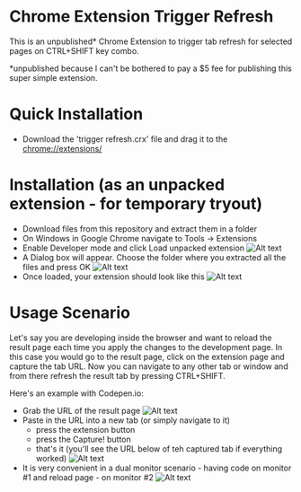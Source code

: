 Chrome Extension Trigger Refresh
================================

This is an unpublished* Chrome Extension to trigger tab refresh for selected pages on CTRL+SHIFT key combo.

*unpublished because I can't be bothered to pay a $5 fee for publishing this super simple extension.

Quick Installation
================================

* Download the 'trigger refresh.crx' file and drag it to the [chrome://extensions/](chrome://extensions/)



Installation (as an unpacked extension - for temporary tryout)
================================

* Download files from this repository and extract them in a folder
* On Windows in Google Chrome navigate to Tools -> Extensions
* Enable Developer mode and click Load unpacked extension
![Alt text](http://i.imgur.com/Gedglp3.png)
* A Dialog box will appear. Choose the folder where you extracted all the files and press OK
![Alt text](http://i.imgur.com/MjZbXGo.png)
* Once loaded, your extension should look like this
![Alt text](http://i.imgur.com/QT9MMt6.png)

Usage Scenario
================================
Let's say you are developing inside the browser and want to reload the result page each time you apply the changes to the development page.
In this case you would go to the result page, click on the extension page and capture the tab URL. Now you can navigate to any other tab or window and from there refresh the result tab by pressing CTRL+SHIFT.

Here's an example with Codepen.io:

* Grab the URL of the result page
![Alt text](http://i.imgur.com/wKt1qUY.png)
* Paste in the URL into a new tab (or simply navigate to it)
  * press the extension button
  * press the Capture! button
  * that's it (you'll see the URL below of teh captured tab if everything worked)
![Alt text](http://i.imgur.com/xB2uxt7.png)
* It is very convenient in a dual monitor scenario - having code on monitor #1 and reload page - on monitor #2
![Alt text](http://i.imgur.com/Ihsk1zJ.png)

